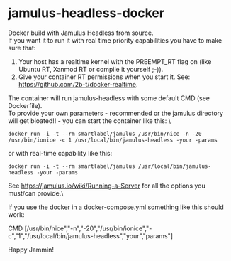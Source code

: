 # jamulus-headless-docker
Docker build with Jamulus Headless from source. \
If you want it to run it with real time priority capabilities you have to make sure that:

1. Your host has a realtime kernel with the PREEMPT_RT flag on (like Ubuntu RT, Xanmod RT or compile it yourself ;-)).
2. Give your container RT permissions when you start it. See: https://github.com/2b-t/docker-realtime.

The container will run jamulus-headless with some default CMD (see Dockerfile). \
To provide your own parameters - recommended or the jamulus directory will get bloated!! - you can start the container like this: \

`docker run -i -t --rm smartlabel/jamulus /usr/bin/nice -n -20 /usr/bin/ionice -c 1 /usr/local/bin/jamulus-headless -your -params`

or with real-time capability like this:

`docker run -i -t --rm smartlabel/jamulus /usr/local/bin/jamulus-headless -your -params`

See https://jamulus.io/wiki/Running-a-Server for all the options you must/can provide.\

If you use the docker in a docker-compose.yml something like this should work:

CMD [/usr/bin/nice","-n","-20","/usr/bin/ionice","-c","1","/usr/local/bin/jamulus-headless","your","params"]

Happy Jammin!
